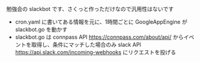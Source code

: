 勉強会の slackbot です、さくっと作っただけなので汎用性はないです

* cron.yaml に書いてある情報を元に、1時間ごとに GoogleAppEngine が slackbot.go を動かす
* slackbot.go は connpass API <https://connpass.com/about/api/> からイベントを取得し、条件にマッチした場合のみ slack API <https://api.slack.com/incoming-webhooks> にリクエストを投げる
